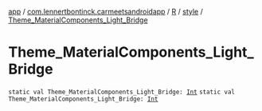 [app](../../../index.md) / [com.lennertbontinck.carmeetsandroidapp](../../index.md) / [R](../index.md) / [style](index.md) / [Theme_MaterialComponents_Light_Bridge](./-theme_-material-components_-light_-bridge.md)

# Theme_MaterialComponents_Light_Bridge

`static val Theme_MaterialComponents_Light_Bridge: `[`Int`](https://kotlinlang.org/api/latest/jvm/stdlib/kotlin/-int/index.html)
`static val Theme_MaterialComponents_Light_Bridge: `[`Int`](https://kotlinlang.org/api/latest/jvm/stdlib/kotlin/-int/index.html)